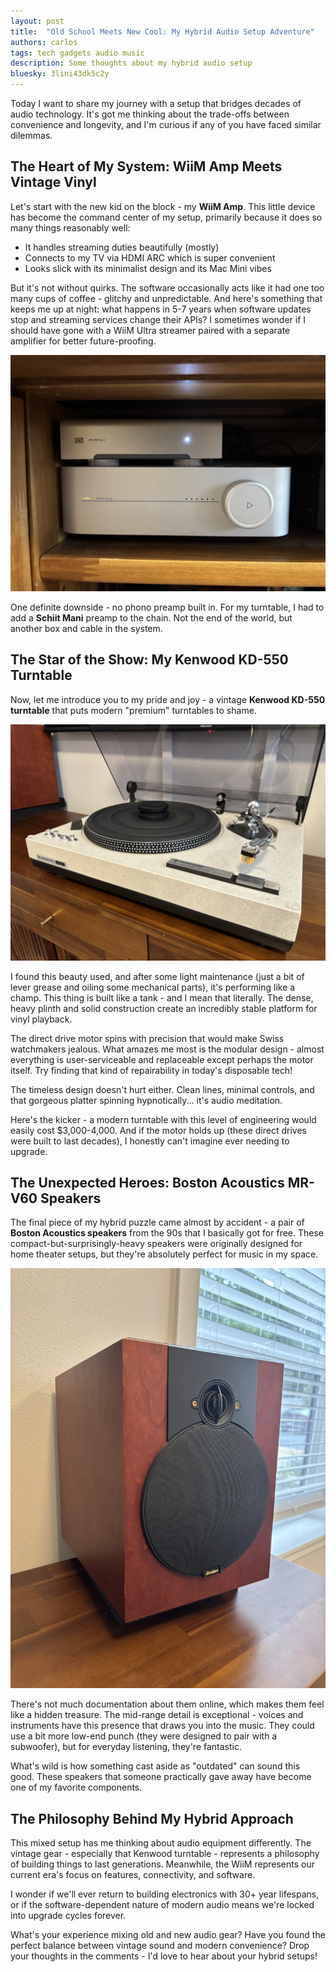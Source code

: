 ```yaml
---
layout: post
title:  "Old School Meets New Cool: My Hybrid Audio Setup Adventure"
authors: carlos
tags: tech gadgets audio music
description: Some thoughts about my hybrid audio setup
bluesky: 3lini43dk5c2y
---
```


Today I want to share my journey with a setup that bridges decades of audio technology. It's got me thinking about the trade-offs between convenience and longevity, and I'm curious if any of you have faced similar dilemmas.

## The Heart of My System: WiiM Amp Meets Vintage Vinyl

Let's start with the new kid on the block - my **WiiM Amp**. This little device has become the command center of my setup, primarily because it does so many things reasonably well:

- It handles streaming duties beautifully (mostly)
- Connects to my TV via HDMI ARC which is super convenient
- Looks slick with its minimalist design and its Mac Mini vibes

But it's not without quirks. The software occasionally acts like it had one too many cups of coffee - glitchy and unpredictable. And here's something that keeps me up at night: what happens in 5-7 years when software updates stop and streaming services change their APIs? I sometimes wonder if I should have gone with a WiiM Ultra streamer paired with a separate amplifier for better future-proofing.

![WiiM Amp + Schiit Mani](/assets/images/audio0.webp)

One definite downside - no phono preamp built in. For my turntable, I had to add a **Schiit Mani** preamp to the chain. Not the end of the world, but another box and cable in the system.

## The Star of the Show: My Kenwood KD-550 Turntable

Now, let me introduce you to my pride and joy - a vintage **Kenwood KD-550 turntable** that puts modern "premium" turntables to shame.

![My Kenwood KD-550 Turntable](/assets/images/audio1.webp)

I found this beauty used, and after some light maintenance (just a bit of lever grease and oiling some mechanical parts), it's performing like a champ. This thing is built like a tank - and I mean that literally. The dense, heavy plinth and solid construction create an incredibly stable platform for vinyl playback.

The direct drive motor spins with precision that would make Swiss watchmakers jealous. What amazes me most is the modular design - almost everything is user-serviceable and replaceable except perhaps the motor itself. Try finding that kind of repairability in today's disposable tech!

The timeless design doesn't hurt either. Clean lines, minimal controls, and that gorgeous platter spinning hypnotically... it's audio meditation.

Here's the kicker - a modern turntable with this level of engineering would easily cost $3,000-4,000. And if the motor holds up (these direct drives were built to last decades), I honestly can't imagine ever needing to upgrade.

## The Unexpected Heroes: Boston Acoustics MR-V60 Speakers

The final piece of my hybrid puzzle came almost by accident - a pair of **Boston Acoustics speakers** from the 90s that I basically got for free. These compact-but-surprisingly-heavy speakers were originally designed for home theater setups, but they're absolutely perfect for music in my space.

![Boston Acoustics MR-V60](/assets/images/audio2.webp)

There's not much documentation about them online, which makes them feel like a hidden treasure. The mid-range detail is exceptional - voices and instruments have this presence that draws you into the music. They could use a bit more low-end punch (they were designed to pair with a subwoofer), but for everyday listening, they're fantastic.

What's wild is how something cast aside as "outdated" can sound this good. These speakers that someone practically gave away have become one of my favorite components.

## The Philosophy Behind My Hybrid Approach

This mixed setup has me thinking about audio equipment differently. The vintage gear - especially that Kenwood turntable - represents a philosophy of building things to last generations. Meanwhile, the WiiM represents our current era's focus on features, connectivity, and software.

I wonder if we'll ever return to building electronics with 30+ year lifespans, or if the software-dependent nature of modern audio means we're locked into upgrade cycles forever.

What's your experience mixing old and new audio gear? Have you found the perfect balance between vintage sound and modern convenience? Drop your thoughts in the comments - I'd love to hear about your hybrid setups!

